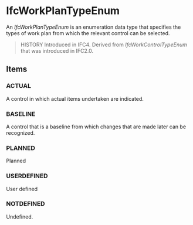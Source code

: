 # IfcWorkPlanTypeEnum

An _IfcWorkPlanTypeEnum_ is an enumeration data type that specifies the types of work plan from which the relevant control can be selected.
<!-- end of short definition -->

> HISTORY Introduced in IFC4. Derived from _IfcWorkControlTypeEnum_ that was introduced in IFC2.0.

## Items

### ACTUAL
A control in which actual items undertaken are indicated.

### BASELINE
A control that is a baseline from which changes that are made later can be recognized.

### PLANNED
Planned

### USERDEFINED
User defined

### NOTDEFINED
Undefined.
